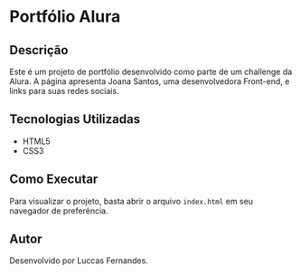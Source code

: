 # Portfólio Alura

## Descrição

Este é um projeto de portfólio desenvolvido como parte de um challenge da Alura. A página apresenta Joana Santos, uma desenvolvedora Front-end, e links para suas redes sociais.

## Tecnologias Utilizadas

* HTML5
* CSS3

## Como Executar

Para visualizar o projeto, basta abrir o arquivo `index.html` em seu navegador de preferência.

## Autor

Desenvolvido por Luccas Fernandes.